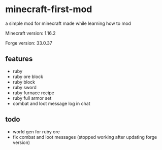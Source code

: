 # minecraft-first-mod
a simple mod for minecraft made while learning how to mod

Minecraft version: 1.16.2   

Forge version: 33.0.37

## features
- ruby
- ruby ore block
- ruby block
- ruby sword
- ruby furnace recipe
- ruby full armor set
- combat and loot message log in chat

## todo
- world gen for ruby ore
- fix combat and loot messages (stopped working after updating forge version)
